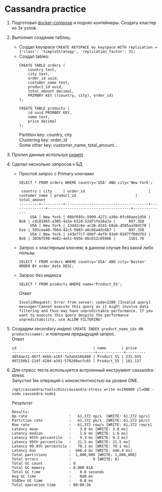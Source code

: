 # Cassandra practice

1. Подготовил [docker-compose](./docker-compose.yaml) и поднял контейнеры. Создать кластер из 3х узлов.
2. Выполнил создание таблиц.
    - Создал keyspace `CREATE KEYSPACE my_keyspace
      WITH replication = {'class': 'SimpleStrategy', 'replication_factor': 3};`
    - Создал tables:
      ```
      CREATE TABLE orders (
          country text,
          city text,
          order_id uuid,
          customer_name text,
          product_id uuid,
          total_amount decimal,
          PRIMARY KEY ((country, city), order_id)
      );
      ```
      ```
      CREATE TABLE products (
          id uuid PRIMARY KEY,
          name text,
          price decimal
      );
      ```         
      Partition key: country, city  
      Clustering key: order_id  
      Some other key: customer_name, total_amount...
3. Пролил данные используя [скрипт](./generate_data.sh)
4. Сделал несколько запросов к БД  

   - Простой запрос с Primary ключами
      ```cassandraql
      SELECT * FROM orders WHERE country='USA' AND city='New York';
      ```
      ```
       country | city     | order_id                             | customer_name | product_id                           | total_amount
      ---------+----------+--------------------------------------+---------------+--------------------------------------+--------------
           USA | New York | 08bf693c-5999-4271-a30a-6fc60aee1d5b |           Bob | cdc81965-a305-4a3a-b32d-52df1fe26a7a |      897.358
           USA | New York | 13442c6e-ac36-4241-b8ab-d505aa30d1f0 |           Eve | 593cea48-766d-42c5-9903-a6c66a4dc6b7 |      897.358
           USA | New York | 143ef7c7-894f-4ef9-93a9-0187ff0dd763 |           Bob | 383bf598-4e82-4e51-b95b-8bc612c059b6 |      1181.76
      ```
   - Запрос с кластерным ключем, в данном случае без какой либо пользы
     ```cassandraql
     SELECT * FROM orders WHERE country='USA' AND city='Boston' ORDER BY order_date DESC;
     ```
   - Запрос без индекса
     ```cassandraql
     SELECT * FROM products WHERE name='Product_55';
     ```
     Ответ
     ```
     InvalidRequest: Error from server: code=2200 [Invalid query] message="Cannot execute this query as it might involve data filtering and thus may have unpredictable performance. If you want to execute this query despite the performance unpredictability, use ALLOW FILTERING"
     ```
5. Создадим secondary индекс `CREATE INDEX product_name_idx ON products(name);` и повторим предыдущий запрос.  
     Ответ
     ```
     id                                   | name       | price
     --------------------------------------+------------+---------
     4854ae11-467f-4ebb-a16f-7a3ab416b488 | Product_55 | 231.935
     997258b2-214f-428d-a341-570280acfc65 | Product_55 | 161.137
     ```
6. Для стресс теста используется встроенный инструмент cassandra-stress.  
    Запустил 1кк операций с консистентностью на уровне ONE.
    ```shell
    /opt/cassandra/tools/bin/cassandra-stress write n=100000 cl=ONE -node cassandra-node1
    ```
    Результат
    ```
    Results:
    Op rate                   :   61,372 op/s  [WRITE: 61,372 op/s]
    Partition rate            :   61,372 pk/s  [WRITE: 61,372 pk/s]
    Row rate                  :   61,372 row/s [WRITE: 61,372 row/s]
    Latency mean              :    3.0 ms [WRITE: 3.0 ms]
    Latency median            :    1.6 ms [WRITE: 1.6 ms]
    Latency 95th percentile   :    9.3 ms [WRITE: 9.3 ms]
    Latency 99th percentile   :   21.5 ms [WRITE: 21.5 ms]
    Latency 99.9th percentile :   70.1 ms [WRITE: 70.1 ms]
    Latency max               :  446.4 ms [WRITE: 446.4 ms]
    Total partitions          :  1,000,000 [WRITE: 1,000,000]
    Total errors              :          0 [WRITE: 0]
    Total GC count            : 0
    Total GC memory           : 0.000 KiB
    Total GC time             :    0.0 seconds
    Avg GC time               :    NaN ms
    StdDev GC time            :    0.0 ms
    Total operation time      : 00:00:16
    ```